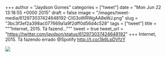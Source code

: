 
+++
author = "Jaydson Gomes"
categories = ["tweet"]
date = "Mon Jun 22 13:18:55 +0000 2015"
draft = false
image = "/images/tweet-media/612973037424648192-CIG3oWRWgAA8eWJ.png"
slug = "3bc3f3ef2a398ac077669a1a9f2dff0d56d4c528"
tags = ["tweet"]
title = """Internet, 2015. Tá fazend..."""
tweet = true
tweet_url = "https://twitter.com/jaydson/status/612973037424648192"
+++
Internet, 2015. Tá fazendo errado @Spotify http://t.co/3k6LpDVfzY

![](/images/tweet-media/612973037424648192-CIG3oWRWgAA8eWJ.png)